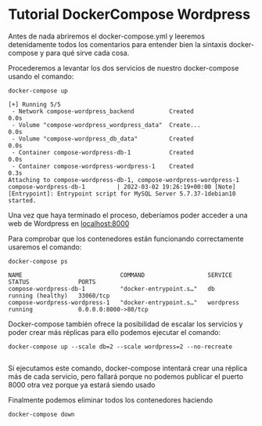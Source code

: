 # Tutorial DockerCompose Wordpress
 
Antes de nada abriremos el docker-compose.yml y leeremos detenidamente todos los comentarios para entender bien la sintaxis docker-compose y para qué sirve cada cosa.
 
Procederemos a levantar los dos servicios de nuestro docker-compose usando el comando:
 
```shell wrap
docker-compose up
 
[+] Running 5/5
 - Network compose-wordpress_backend          Created                                               0.0s
 - Volume "compose-wordpress_wordpress_data"  Create...                                             0.0s
 - Volume "compose-wordpress_db_data"         Created                                               0.0s
 - Container compose-wordpress-db-1           Created                                               0.0s
 - Container compose-wordpress-wordpress-1    Created                                               0.3s
Attaching to compose-wordpress-db-1, compose-wordpress-wordpress-1
compose-wordpress-db-1         | 2022-03-02 19:26:19+00:00 [Note] [Entrypoint]: Entrypoint script for MySQL Server 5.7.37-1debian10 started.
```
Una vez que haya terminado el proceso, deberíamos poder acceder a una web de Wordpress en [localhost:8000](http://localhost:8000/)
 
 
Para comprobar que los contenedores están funcionando correctamente usaremos el comando:
 
```shell wrap
docker-compose ps
 
NAME                            COMMAND                  SERVICE             STATUS              PORTS
compose-wordpress-db-1          "docker-entrypoint.s…"   db                  running (healthy)   33060/tcp
compose-wordpress-wordpress-1   "docker-entrypoint.s…"   wordpress           running             0.0.0.0:8000->80/tcp
```
 
Docker-compose también ofrece la posibilidad de escalar los servicios y poder crear más réplicas para ello podemos ejecutar el comando:
 
```shell wrap
docker-compose up --scale db=2 --scale wordpress=2 --no-recreate
 
```
 
Si ejecutamos este comando,  docker-compose intentará crear una réplica más de cada servicio, pero fallará porque no podemos publicar el puerto 8000 otra vez porque ya estará siendo usado
 
Finalmente podemos eliminar todos los contenedores haciendo
 
```shell wrap
docker-compose down
```